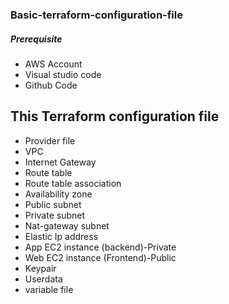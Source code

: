 ### Basic-terraform-configuration-file

##### Prerequisite
+ AWS Account
+ Visual studio code
+ Github Code

## This Terraform configuration file
+ Provider file
+ VPC
+ Internet Gateway
+ Route table
+ Route table association
+ Availability zone
+ Public subnet
+ Private subnet
+ Nat-gateway subnet
+ Elastic Ip address
+ App EC2 instance (backend)-Private
+ Web EC2 instance (Frontend)-Public
+ Keypair
+ Userdata
+ variable file 
   


